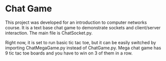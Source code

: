 # Chat Game

This project was developed for an introduction to computer networks course. 
It is a text base chat game to demonstrate sockets and client/server 
interaction. The main file is ChatSocket.py. 

Right now, it is set to run basic tic tac toe, but it can be easily switched 
by importing ChatMegaGame.py instead of ChatGame.py. Mega chat game has 9 
tic tac toe boards and you have to win on 3 of them in a row.
